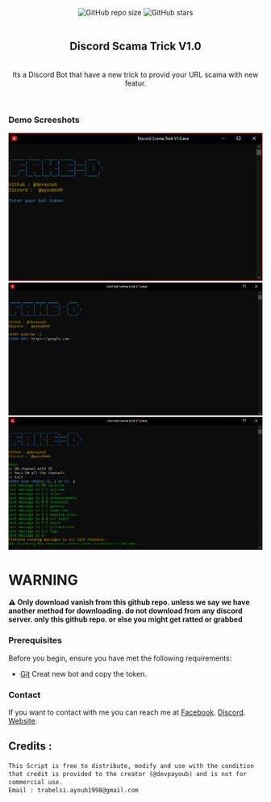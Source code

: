 <div align="center">
  
  ![GitHub repo size](https://img.shields.io/github/repo-size/devpayoub/CV-Generator-Application)
  ![GitHub stars](https://img.shields.io/github/stars/devpayoub/CV-Generator-Application?style=social)
  <br />
  <br />

  <h2 align="center">Discord Scama Trick V1.0</h2>

  <br />Its a Discord Bot that have a new trick to provid your URL scama with new featur.

</div>

<br />

### Demo Screeshots

![Taskbuddy Desktop Demo](https://raw.githubusercontent.com/devpayoub/Discord-Scama-Trick/main/Images/1.PNG "Desktop Demo")
<br />
![Taskbuddy Desktop Demo](https://github.com/devpayoub/Discord-Scama-Trick/blob/main/Images/2.PNG?raw=true "Desktop Demo")
<br />
![Taskbuddy Desktop Demo](https://github.com/devpayoub/Discord-Scama-Trick/blob/main/Images/3.PNG?raw=true "Desktop Demo")

# WARNING 
**⚠️ Only download vanish from this github repo. unless we say we have another method for downloading. do not download from any discord server. only this github repo. or else you might get ratted or grabbed**

### Prerequisites

Before you begin, ensure you have met the following requirements:

* [Git](https://discord.com/developers/applications "Discord app") Creat new bot and copy the token.

### Contact

If you want to contact with me you can reach me at 
[Facebook](https://www.facebook.com/EminemTB).
[Discord](https://discord.com/invite/N9R6WZs97U).
[Website](https://discord.com/invite/N9R6WZs97U).


## Credits :
```
This Script is free to distribute, modify and use with the condition that credit is provided to the creator (@devpayoub) and is not for commercial use.
Email : trabelsi.ayoub1998@gmail.com
```
